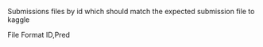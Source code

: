 Submissions files by id which should match the expected submission file to kaggle

File Format
ID,Pred